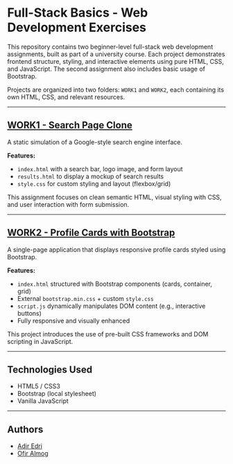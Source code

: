 # Full-Stack Basics - Web Development Exercises

This repository contains two beginner-level full-stack web development assignments, built as part of a university course. Each project demonstrates frontend structure, styling, and interactive elements using pure HTML, CSS, and JavaScript. The second assignment also includes basic usage of Bootstrap.

Projects are organized into two folders: `WORK1` and `WORK2`, each containing its own HTML, CSS, and relevant resources.

---

## [WORK1 - Search Page Clone](https://github.com/adiredri/Basic-Full-Stack/tree/main/WORK1)

A static simulation of a Google-style search engine interface.

**Features:**
- `index.html` with a search bar, logo image, and form layout  
- `results.html` to display a mockup of search results  
- `style.css` for custom styling and layout (flexbox/grid)  

This assignment focuses on clean semantic HTML, visual styling with CSS, and user interaction with form submission.

---

## [WORK2 - Profile Cards with Bootstrap](https://github.com/adiredri/Basic-Full-Stack/tree/main/WORK2)

A single-page application that displays responsive profile cards styled using Bootstrap.

**Features:**
- `index.html` structured with Bootstrap components (cards, container, grid)  
- External `bootstrap.min.css` + custom `style.css`  
- `script.js` dynamically manipulates DOM content (e.g., interactive buttons)  
- Fully responsive and visually enhanced

This project introduces the use of pre-built CSS frameworks and DOM scripting in JavaScript.

---

## Technologies Used

- HTML5 / CSS3  
- Bootstrap (local stylesheet)  
- Vanilla JavaScript

---

## Authors

- [Adir Edri](https://github.com/adiredri)
- [Ofir Almog](https://github.com/Ofigu)
